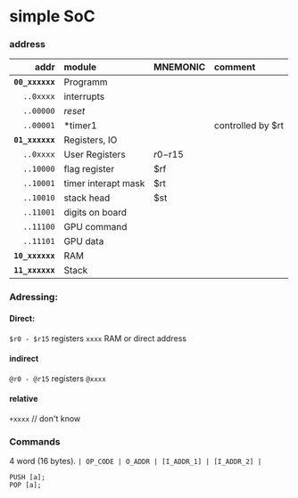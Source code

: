 # simple SoC

### address

|   addr     | module          | MNEMONIC | comment |
|        ---:|:---             | :--- | :--- |
| **`00_xxxxxx`** | Programm        | | |
| `..0xxxx` | interrupts | | |
| `..00000` | *reset* | | |
| `..00001` | *timer1 | | controlled by $rt |
| **`01_xxxxxx`** | Registers, IO   | | |
| `..0xxxx`  | User Registers  | $r0-$r15 | | 
| `..10000`  | flag register   | $rf | |
| `..10001`  | timer interapt mask   | $rt | |
| `..10010`  | stack head | $st | |
| `..11001`  | digits on board | | |
| `..11100`  | GPU command     | | |
| `..11101`  | GPU data        | | |
| **`10_xxxxxx`** | RAM             | | |
| **`11_xxxxxx`** | Stack           | | |

### Adressing:
#### Direct:
`$r0 - $r15` registers
`xxxx` RAM or direct address

#### indirect
`@r0 - @r15` registers
`@xxxx`

#### relative
`+xxxx` // don't know


### Commands
4 word (16 bytes).
` | OP_CODE | O_ADDR | [I_ADDR_1] | [I_ADDR_2] | `

```
PUSH [a];
POP [a];
```
